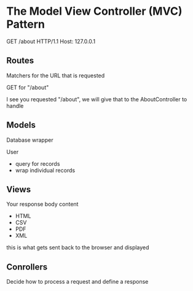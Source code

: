 # The Model View Controller (MVC) Pattern

GET /about HTTP/1.1
Host: 127.0.0.1

## Routes

Matchers for the URL that is requested

GET for "/about"

I see you requested "/about", we will give that to the AboutController to handle

## Models

Database wrapper

User

- query for records
- wrap individual records

## Views

Your response body content

- HTML
- CSV
- PDF
- XML

this is what gets sent back to the browser and displayed

## Conrollers

Decide how to process a request and define a response
